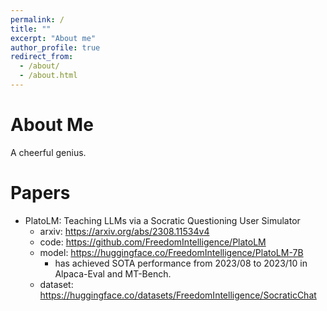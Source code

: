 ```yaml
---
permalink: /
title: ""
excerpt: "About me"
author_profile: true
redirect_from: 
  - /about/
  - /about.html
---
```


About Me
======
A cheerful genius.

Papers
======
+ PlatoLM: Teaching LLMs via a Socratic Questioning User Simulator
  - arxiv: https://arxiv.org/abs/2308.11534v4
  - code: https://github.com/FreedomIntelligence/PlatoLM
  - model: https://huggingface.co/FreedomIntelligence/PlatoLM-7B
    * has achieved SOTA performance from 2023/08 to 2023/10 in Alpaca-Eval and MT-Bench.  
  - dataset: https://huggingface.co/datasets/FreedomIntelligence/SocraticChat

